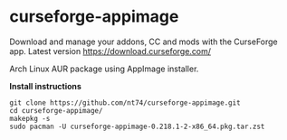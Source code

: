 # curseforge-appimage
Download and manage your addons, CC and mods with the CurseForge app. Latest version https://download.curseforge.com/

Arch Linux AUR package using AppImage installer.

**Install instructions**
```
git clone https://github.com/nt74/curseforge-appimage.git
cd curseforge-appimage/
makepkg -s
sudo pacman -U curseforge-appimage-0.218.1-2-x86_64.pkg.tar.zst
```
